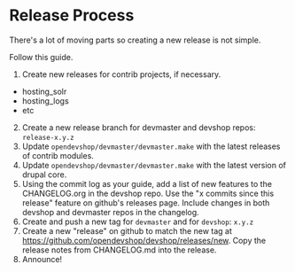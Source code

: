 Release Process
===============

There's a lot of moving parts so creating a new release is not simple.

Follow this guide.

1. Create new releases for contrib projects, if necessary.
  - hosting_solr
  - hosting_logs
  - etc
2. Create a new release branch for devmaster and devshop repos: `release-x.y.z`
3. Update `opendevshop/devmaster/devmaster.make` with the latest releases of contrib modules.
4. Update `opendevshop/devmaster/devmaster.make` with the latest version of drupal core.
5. Using the commit log as your guide, add a list of new features to the CHANGELOG.org in the devshop repo.  Use the "x commits since this release" feature on github's releases page.  Include changes in both devshop and devmaster repos in the changelog.
5. Create and push a new tag for `devmaster` and for `devshop`: `x.y.z`
6. Create a new "release" on github to match the new tag at https://github.com/opendevshop/devshop/releases/new.  Copy the release notes from CHANGELOG.md into the release.
7. Announce!